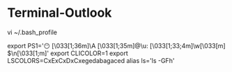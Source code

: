 # Terminal-Outlook

vi ~/.bash_profile

export PS1='😶 \[\033[1;36m\]\A \[\033[1;35m\]@\u: \[\033[1;33;4m\]\w\[\033[m\] \$\n\[\033[1;m\]'
export CLICOLOR=1
export LSCOLORS=CxExCxDxCxegedabagaced
alias ls='ls -GFh'
